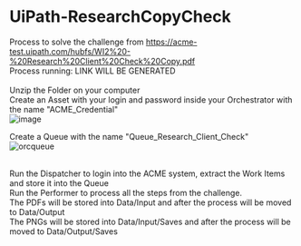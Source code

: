 # UiPath-ResearchCopyCheck
Process to solve the challenge from https://acme-test.uipath.com/hubfs/WI2%20-%20Research%20Client%20Check%20Copy.pdf
<br>
Process running: LINK WILL BE GENERATED
<br><br>
Unzip the Folder on your computer<br>
Create an Asset with your login and password inside your Orchestrator with the name "ACME_Credential"<br>
![image](https://user-images.githubusercontent.com/20600105/200637754-14edc3c3-9981-4f99-9065-91d268fac943.png)

Create a Queue with the name "Queue_Research_Client_Check"<br>
![orcqueue](https://user-images.githubusercontent.com/20600105/200640288-5b5c88a9-2156-4f42-a326-0cde75da3764.png)

<br>
Run the Dispatcher to login into the ACME system, extract the Work Items and store it into the Queue<br>
Run the Performer to process all the steps from the challenge.<br>
The PDFs will be stored into Data/Input and after the process will be moved to Data/Output<br>
The PNGs will be stored into Data/Input/Saves and after the process will be moved to Data/Output/Saves
